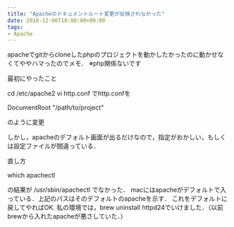 ```yaml
---
title: "Apacheのドキュメントルート変更が反映されなかった"
date: 2016-12-06T18:00:00+09:00
tags:
- Apache
---
```

apacheでgitからcloneしたphpのプロジェクトを動かしたかったのに動かせなくてややハマったのでメモ．
※php関係ないです

<!--more-->

最初にやったこと

cd /etc/apache2
vi http.conf
でhttp.confを

  DocumentRoot "/path/to/project"
  <directory>


のように変更

しかし，apacheのデフォルト画面が出るだけなので，指定がおかしい，もしくは設定ファイルが間違っている．

直し方

which apachectl

の結果が
/usr/sbin/apachectl
でなかった．
macにはapacheがデフォルトで入っている．上記のパスはそのデフォルトのapacheを示す．
これをデフォルトに戻してやればOK.
私の環境では，brew uninstall httpd24でいけました．（以前brewから入れたapacheが悪さしていた．） 
